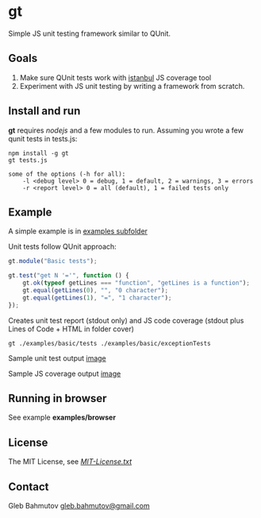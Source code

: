 # gt

Simple JS unit testing framework similar to QUnit.

## Goals
1. Make sure QUnit tests work with [istanbul](https://github.com/gotwarlost/istanbul "Istanbul at GitHub") JS coverage tool
2. Experiment with JS unit testing by writing a framework from scratch.

## Install and run

**gt** requires *nodejs* and a few modules to run. Assuming you wrote a few qunit tests in tests.js:

	npm install -g gt
	gt tests.js

	some of the options (-h for all):
		-l <debug level> 0 = debug, 1 = default, 2 = warnings, 3 = errors
		-r <report level> 0 = all (default), 1 = failed tests only

## Example

A simple example is in [examples subfolder](gt/tree/master/examples/basic "gt Examples")

Unit tests follow QUnit approach:

```javascript
gt.module("Basic tests");

gt.test("get N '='", function () {
	gt.ok(typeof getLines === "function", "getLines is a function");
	gt.equal(getLines(0), "", "0 character");
	gt.equal(getLines(1), "=", "1 character");
});
```

Creates unit test report (stdout only) and JS code coverage (stdout plus Lines of Code + HTML in folder cover)

	gt ./examples/basic/tests ./examples/basic/exceptionTests

Sample unit test output [image](gt/blob/master/examples/example.png "Console screenshot")

Sample JS coverage output [image](gt/blob/master/examples/coverage.png "Coverage page screenshot")

## Running in browser

See example **examples/browser**

## License

The MIT License, see [*MIT-License.txt*](gt/blob/master/MIT-License.txt "MIT-License.txt")

## Contact

Gleb Bahmutov <gleb.bahmutov@gmail.com>